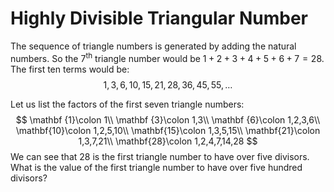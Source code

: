 # Highly Divisible Triangular Number

The sequence of triangle numbers is generated by adding the natural numbers. So the $7$<sup>th</sup> triangle number would be $1 + 2 + 3 + 4 + 5 + 6 + 7 = 28$. The first ten terms would be:
$$1, 3, 6, 10, 15, 21, 28, 36, 45, 55, \dots$$  

Let us list the factors of the first seven triangle numbers:
$$  
\mathbf {1}\colon 1\\
\mathbf {3}\colon 1,3\\
\mathbf {6}\colon 1,2,3,6\\
\mathbf{10}\colon 1,2,5,10\\
\mathbf{15}\colon 1,3,5,15\\
\mathbf{21}\colon 1,3,7,21\\
\mathbf{28}\colon 1,2,4,7,14,28
$$
We can see that $28$ is the first triangle number to have over five divisors.  
What is the value of the first triangle number to have over five hundred divisors?  
